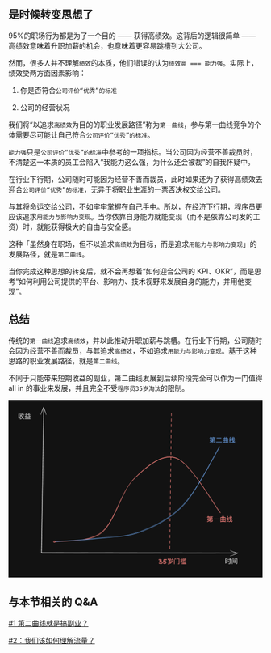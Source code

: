 ## 是时候转变思想了

95%的职场行为都是为了一个目的 —— 获得高绩效。这背后的逻辑很简单 —— 高绩效意味着升职加薪的机会，也意味着更容易跳槽到大公司。

然而，很多人并不理解`绩效`的本质，他们错误的认为`绩效高 === 能力强`。实际上，绩效受两方面因素影响：

1. 你是否符合`公司评价“优秀”的标准`

2. 公司的经营状况

我们将“以追求`高绩效`为目的的职业发展路径”称为`第一曲线`，参与第一曲线竞争的个体需要尽可能让自己符合`公司评价“优秀”的标准`。

`能力强`只是`公司评价“优秀”的标准`中参考的一项指标。当公司因为经营不善裁员时，不清楚这一本质的员工会陷入“我能力这么强，为什么还会被裁”的自我怀疑中。

在行业下行期，公司随时可能因为经营不善而裁员，此时如果还为了获得高绩效去迎合`公司评价“优秀”的标准`，无异于将职业生涯的一票否决权交给公司。

与其将命运交给公司，不如牢牢掌握在自己手中。所以，在经济下行期，程序员更应该追求`用能力与影响力变现`。当你依靠自身能力就能变现（而不是依靠公司发的工资）时，就能获得极大的自由与安全感。

这种「虽然身在职场，但不以追求`高绩效`为目标，而是追求`用能力与影响力变现`」的发展路径，就是`第二曲线`。

当你完成这种思想的转变后，就不会再想着“如何迎合公司的 KPI、OKR”，而是思考“如何利用公司提供的平台、影响力、技术视野来发展自身的能力，并用他变现”。

## 总结

传统的`第一曲线`追求`高绩效`，并以此推动升职加薪与跳槽。在行业下行期，公司随时会因为经营不善而裁员，与其追求`高绩效`，不如追求`用能力与影响力变现`。基于这种思路的职业发展路径，就是`第二曲线`。

不同于只能带来短期收益的副业，第二曲线发展到后续阶段完全可以作为一门值得 all in 的事业来发展，并且完全不受`程序员35岁淘汰`的限制。

![第一曲线与第二曲线比较](/imgs/compare.png)

## 与本节相关的 Q&A

[#1 第二曲线就是搞副业？](/docs/qa/qa1.md#_1-第二曲线就是搞副业)

[#2：我们该如何理解流量？](/docs/qa/qa1.md#_2-我们该如何理解流量)
